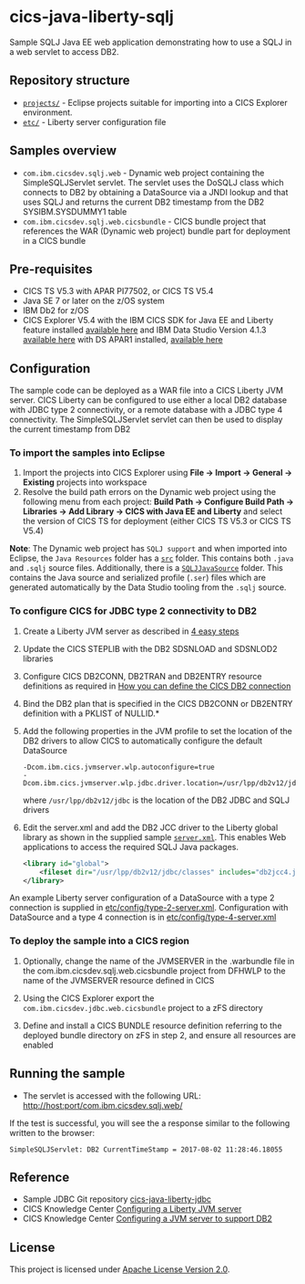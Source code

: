 cics-java-liberty-sqlj
=====================

Sample SQLJ Java EE web application demonstrating how to use a SQLJ in a web servlet to access DB2.



## Repository structure

* [`projects/`](projects) - Eclipse projects suitable for importing into a CICS Explorer environment.
* [`etc/`](etc) - Liberty server configuration file

## Samples overview

* `com.ibm.cicsdev.sqlj.web` - Dynamic web project containing the SimpleSQLJServlet servlet.  The servlet uses the DoSQLJ class which connects to 
DB2 by obtaining a DataSource via a JNDI lookup and that uses SQLJ and returns the current DB2 timestamp from the DB2 SYSIBM.SYSDUMMY1 table
* `com.ibm.cicsdev.sqlj.web.cicsbundle` - CICS bundle project that references the WAR (Dynamic web project) bundle part for deployment in a CICS bundle

## Pre-requisites
* CICS TS V5.3 with APAR PI77502, or CICS TS V5.4
* Java SE 7 or later on the z/OS system
* IBM Db2 for z/OS
* CICS Explorer V5.4 with the IBM CICS SDK for Java EE and Liberty feature installed [available here](https://developer.ibm.com/mainframe/products/downloads) and 
IBM Data Studio Version 4.1.3 [available here](https://www.ibm.com/developerworks/downloads/im/data) with DS APAR1 installed, [available here](http://www.ibm.com/support/fixcentral/quickorder?product=ibm%2FInformation+Management%2FIBM+Data+Studio&fixids=DS_413_APAR1_v20180413_0111&source=SAR)

## Configuration
The sample code can be deployed as a WAR file into a CICS Liberty JVM server.  CICS Liberty can be configured to use either a local DB2 database with 
JDBC type 2 connectivity,  or a remote database with a JDBC type 4 connectivity. The SimpleSQLJServlet servlet can then be used to display the current timestamp from DB2

### To import the samples into Eclipse
1. Import the projects into CICS Explorer using **File -> Import -> General -> Existing** projects into workspace
1. Resolve the build path errors on the Dynamic web project using the following menu from each project: **Build Path -> Configure Build Path -> Libraries -> Add Library -> CICS with Java EE and Liberty** and select the version of CICS TS for deployment (either CICS TS V5.3 or CICS TS V5.4)

**Note**: The Dynamic web project has `SQLJ support` and when imported into Eclipse, the `Java Resources` folder has a [`src`](projects/com.ibm.cicsdev.sqlj.web/src) folder.  This contains both `.java` and `.sqlj` source files. Additionally, there is a [`SQLJJavaSource`](projects/com.ibm.cicsdev.sqlj.web/SQLJJavaSource) folder.  This contains the Java source and serialized profile (`.ser`) files which are generated automatically by the Data Studio tooling from the `.sqlj` source. 



### To configure CICS for JDBC type 2 connectivity to DB2
1. Create a Liberty JVM server as described in [4 easy steps](https://developer.ibm.com/cics/2015/06/04/starting-a-cics-liberty-jvm-server-in-4-easy-steps/)

1. Update the CICS STEPLIB with the DB2 SDSNLOAD and SDSNLOD2 libraries

1. Configure CICS DB2CONN, DB2TRAN and DB2ENTRY resource definitions as required in [How you can define the CICS DB2 connection](https://www.ibm.com/support/knowledgecenter/en/SSGMCP_5.4.0/configuring/databases/dfhtk2c.html)

1. Bind the DB2 plan that is specified in the CICS DB2CONN or DB2ENTRY definition with a PKLIST of NULLID.* 

1. Add the following properties in the JVM profile to set the location of the DB2 drivers to allow CICS to automatically configure the default DataSource 

     ```
    -Dcom.ibm.cics.jvmserver.wlp.autoconfigure=true
    -Dcom.ibm.cics.jvmserver.wlp.jdbc.driver.location=/usr/lpp/db2v12/jdbc
    ```
    where  ```/usr/lpp/db2v12/jdbc``` is the location of the DB2 JDBC and SQLJ drivers

1. Edit the server.xml and add the DB2 JCC driver to the Liberty global library as shown in the supplied sample [`server.xml`](etc/config/server.xml). 
This enables Web applications to access the required SQLJ Java packages.
    ```xml
    <library id="global">
        <fileset dir="/usr/lpp/db2v12/jdbc/classes" includes="db2jcc4.jar"/>
    </library>
    ```

An example Liberty server configuration of a DataSource with a type 2 connection is supplied in [etc/config/type-2-server.xml](etc/config/type-2-server.xml). Configuration with DataSource and a type 4 connection is in [etc/config/type-4-server.xml](etc/config/type-4-server.xml)

	
### To deploy the sample into a CICS region 
1. Optionally, change the name of the JVMSERVER in the .warbundle file in the com.ibm.cicsdev.sqlj.web.cicsbundle project from DFHWLP to the name of the JVMSERVER resource defined in CICS

1. Using the CICS Explorer export the ```com.ibm.cicsdev.jdbc.web.cicsbundle``` project to a zFS directory

1. Define and install a CICS BUNDLE resource definition referring to the deployed bundle directory on zFS in step 2, and ensure all resources are enabled

## Running the sample
* The servlet is accessed with the following URL:
[http://host:port/com.ibm.cicsdev.sqlj.web/](http://host:port/com.ibm.cicsdev.sqlj.web/)  

If the test is successful, you will see the a response similar to the following written to the browser:  

`SimpleSQLJServlet: DB2 CurrentTimeStamp = 2017-08-02 11:28:46.18055`

## Reference
*  Sample JDBC Git repository  [cics-java-liberty-jdbc](https://github.com/cicsdev/cics-java-liberty-jdbc)
*  CICS Knowledge Center [Configuring a Liberty JVM server](https://www.ibm.com/support/knowledgecenter/SSGMCP_5.4.0/configuring/java/config_jvmserver_liberty.html)
*  CICS Knowledge Center [Configuring a JVM server to support DB2](https://www.ibm.com/support/knowledgecenter/en/SSGMCP_5.4.0/applications/developing/database/dfhtk4b.html)

## License
This project is licensed under [Apache License Version 2.0](LICENSE).


